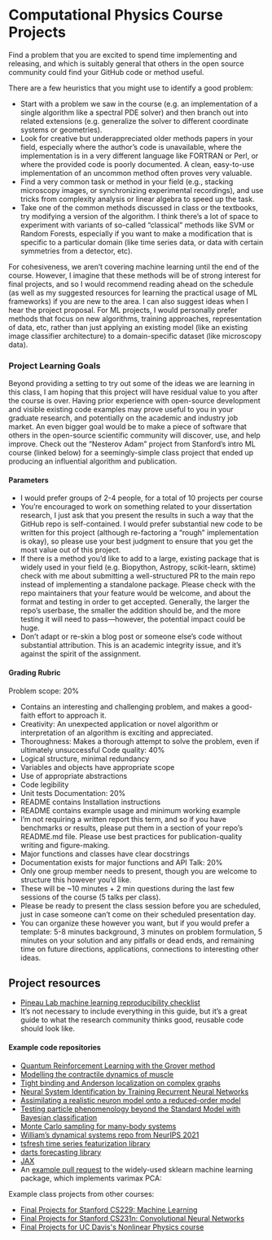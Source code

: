 # Computational Physics Course Projects

Find a problem that you are excited to spend time implementing and releasing, and which is suitably general that others in the open source community could find your GitHub code or method useful. 

There are a few heuristics that you might use to identify a good problem:
+ Start with a problem we saw in the course (e.g. an implementation of a single algorithm like a spectral PDE solver) and then branch out into related extensions (e.g. generalize the solver to different coordinate systems or geometries).
+ Look for creative but underappreciated older methods papers in your field, especially where the author’s code is unavailable, where the implementation is in a very different language like FORTRAN or Perl, or where the provided code is poorly documented. A clean, easy-to-use implementation of an uncommon method often proves very valuable. 
+ Find a very common task or method in your field (e.g., stacking microscopy images, or synchronizing experimental recordings), and use tricks from complexity analysis or linear algebra to speed up the task.
+ Take one of the common methods discussed in class or the textbooks, try modifying a version of the algorithm. I think there’s a lot of space to experiment with variants of so-called “classical” methods like SVM or Random Forests, especially if you want to make a modification that is specific to a particular domain (like time series data, or data with certain symmetries from a detector, etc).

For cohesiveness, we aren’t covering machine learning until the end of the course. However, I imagine that these methods will be of strong interest for final projects, and so I would recommend reading ahead on the schedule (as well as my suggested resources for learning the practical usage of ML frameworks) if you are new to the area. I can also suggest ideas when I hear the project proposal. For ML projects, I would personally prefer methods that focus on new algorithms, training approaches, representation of data, etc, rather than just applying an existing model (like an existing image classifier architecture) to a domain-specific dataset (like microscopy data).


### Project Learning Goals

Beyond providing a setting to try out some of the ideas we are learning in this class, I am hoping that this project will have residual value to you after the course is over. Having prior experience with open-source development and visible existing code examples may prove useful to you in your graduate research, and potentially on the academic and industry job market. An even bigger goal would be to make a piece of software that others in the open-source scientific community will discover, use, and help improve. Check out the “Nesterov Adam” project from Stanford’s intro ML course (linked below) for a seemingly-simple class project that ended up producing an influential algorithm and publication.

#### Parameters
+ I would prefer groups of 2-4 people, for a total of 10 projects per course
+ You’re encouraged to work on something related to your dissertation research, I just ask that you present the results in such a way that the GitHub repo is self-contained. I would prefer substantial new code to be written for this project (although re-factoring a “rough” implementation is okay), so please use your best judgment to ensure that you get the most value out of this project.
+ If there is a method you’d like to add to a large, existing package that is widely used in your field (e.g. Biopython, Astropy, scikit-learn, sktime) check with me about submitting a well-structured PR to the main repo instead of implementing a standalone package. Please check with the repo maintainers that your feature would be welcome, and about the format and testing in order to get accepted. Generally, the larger the repo’s userbase, the smaller the addition should be, and the more testing it will need to pass—however, the potential impact could be huge. 
+ Don’t adapt or re-skin a blog post or someone else’s code without substantial attribution. This is an academic integrity issue, and it’s against the spirit of the assignment.

#### Grading Rubric
Problem scope: 20% 
+ Contains an interesting and challenging problem, and makes a good-faith effort to approach it.
+ Creativity: An unexpected application or novel algorithm or interpretation of an algorithm is exciting and appreciated.
+ Thoroughness: Makes a thorough attempt to solve the problem, even if ultimately unsuccessful
Code quality: 40%
+ Logical structure, minimal redundancy
+ Variables and objects have appropriate scope
+ Use of appropriate abstractions
+ Code legibility
+ Unit tests
Documentation: 20%
+ README contains Installation instructions
+ README contains example usage and minimum working example
+ I’m not requiring a written report this term, and so if you have benchmarks or results, please put them in a section of your repo’s README.md file. Please use best practices for publication-quality writing and figure-making.
+ Major functions and classes have clear docstrings
+ Documentation exists for major functions and API
Talk: 20%
+ Only one group member needs to present, though you are welcome to structure this however you’d like.
+ These will be ~10 minutes + 2 min questions during the last few sessions of the course (5 talks per class).
+ Please be ready to present the class session before you are scheduled, just in case someone can’t come on their scheduled presentation day.
+ You can organize these however you want, but if you would prefer a template: 5-8 minutes background, 3 minutes on problem formulation, 5 minutes on your solution and any pitfalls or dead ends, and remaining time on future directions, applications, connections to interesting other ideas.


## Project resources
+ [Pineau Lab machine learning reproducibility checklist](https://github.com/paperswithcode/releasing-research-code)
+ It’s not necessary to include everything in this guide, but it’s a great guide to what the research community thinks good, reusable code should look like.

#### Example code repositories
+ [Quantum Reinforcement Learning with the Grover method](https://github.com/jiangzz-lab/GroverQLearning)
+ [Modelling the contractile dynamics of muscle](https://github.com/jakemcgrath1999/muscle_model)
+ [Tight binding and Anderson localization on complex graphs](https://github.com/ravikoka/qgraph)
+ [Neural System Identification by Training Recurrent Neural Networks](https://github.com/liuyuezhang/nsi)
+ [Assimilating a realistic neuron model onto a reduced-order model](https://github.com/sepstein22/computational_brain)
+ [Testing particle phenomenology beyond the Standard Model with Bayesian classification](https://github.com/ramreddy-physics/Madgraph_Search)
+ [Monte Carlo sampling for many-body systems](https://github.com/Potatoasad/Computational-Physics-Final-Project)
+ [William’s dynamical systems repo from NeurIPS 2021](https://github.com/williamgilpin/dysts)
+ [tsfresh time series featurization library](https://github.com/blue-yonder/tsfresh)
+ [darts forecasting library](https://github.com/unit8co/darts)
+ [JAX](https://github.com/google/jax)
+ An [example pull request](https://github.com/scikit-learn/scikit-learn/issues/2688) to the widely-used sklearn machine learning package, which implements varimax PCA: 


Example class projects from other courses:
+ [Final Projects for Stanford CS229: Machine Learning](https://cs229.stanford.edu/proj2021spr/)
+ [Final Projects for Stanford CS231n: Convolutional Neural Networks](http://cs231n.stanford.edu/2017/reports.html)
+ [Final Projects for UC Davis's Nonlinear Physics course](http://csc.ucdavis.edu/~chaos/courses/nlp/Projects2009/Projects2009.html)
